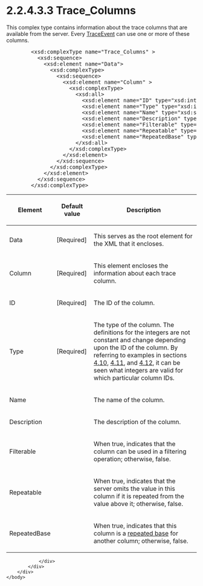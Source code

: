 <html dir="LTR" xmlns:mshelp="http://msdn.microsoft.com/mshelp" xmlns:ddue="http://ddue.schemas.microsoft.com/authoring/2003/5" xmlns:xlink="http://www.w3.org/1999/xlink" xmlns:tool="http://www.microsoft.com/tooltip">
    <head>
        <meta http-equiv="Content-Type" content="text/html; CHARSET=utf-8"></meta>
        <meta name="save" content="history"></meta>
        <title>2.2.4.3.3 Trace_Columns</title>
        <xml>
            <mshelp:toctitle title="2.2.4.3.3 Trace_Columns"></mshelp:toctitle>
            <mshelp:rltitle title="[MS-SSAS]: Trace_Columns"></mshelp:rltitle>
            <mshelp:keyword index="A" term="3e39714c-74d4-49ec-bb13-545acf9397d3"></mshelp:keyword>
            <mshelp:attr name="DCSext.ContentType" value="open specification"></mshelp:attr>
            <mshelp:attr name="AssetID" value="3e39714c-74d4-49ec-bb13-545acf9397d3"></mshelp:attr>
            <mshelp:attr name="TopicType" value="kbRef"></mshelp:attr>
            <mshelp:attr name="DCSext.Title" value="[MS-SSAS]: Trace_Columns" />
        </xml>
    </head>
    <body>
        <div id="header">
            <h1 class="heading">2.2.4.3.3 Trace_Columns</h1>
        </div>
        <div id="mainSection">
            <div id="mainBody">
                <div id="allHistory" class="saveHistory"></div>
                <div id="sectionSection0" class="section" name="collapseableSection">
                    

<p>This complex type contains information about the trace
columns that are available from the server. Every <a href="fe90367f-3f14-428f-b35e-e44eba24afd5.html">TraceEvent</a> can use one or
more of these columns.</p>

<dl>
<dd>
<div><pre>   &lt;xsd:complexType name=&quot;Trace_Columns&quot; &gt;
     &lt;xsd:sequence&gt;
       &lt;xsd:element name=&quot;Data&quot;&gt;
         &lt;xsd:complexType&gt;
           &lt;xsd:sequence&gt;
             &lt;xsd:element name=&quot;Column&quot; &gt;
               &lt;xsd:complexType&gt;
                 &lt;xsd:all&gt;
                   &lt;xsd:element name=&quot;ID&quot; type=&quot;xsd:integer&quot; /&gt;
                   &lt;xsd:element name=&quot;Type&quot; type=&quot;xsd:integer&quot; /&gt;
                   &lt;xsd:element name=&quot;Name&quot; type=&quot;xsd:string&quot; /&gt;
                   &lt;xsd:element name=&quot;Description&quot; type=&quot;xsd:string&quot; minOccurs=&quot;0&quot;/&gt;
                   &lt;xsd:element name=&quot;Filterable&quot; type=&quot;xsd:boolean&quot; /&gt;
                   &lt;xsd:element name=&quot;Repeatable&quot; type=&quot;xsd:boolean&quot; /&gt;
                   &lt;xsd:element name=&quot;RepeatedBase&quot; type=&quot;xsd:boolean&quot; /&gt;
                 &lt;/xsd:all&gt;
               &lt;/xsd:complexType&gt;
             &lt;/xsd:element&gt;
           &lt;/xsd:sequence&gt;
         &lt;/xsd:complexType&gt;
       &lt;/xsd:element&gt;
     &lt;/xsd:sequence&gt;
   &lt;/xsd:complexType&gt;
</pre></div>
</dd></dl>

<table>
 <thead>
  <tr>
   <th>
   <p>Element</p>
   </th>
   <th>
   <p>Default value</p>
   </th>
   <th>
   <p>Description</p>
   </th>
  </tr>
 </thead>
 <tr>
  <td>
  <p>Data</p>
  </td>
  <td>
  <p>[Required]</p>
  </td>
  <td>
  <p>This serves as the root element for the XML that it
  encloses.</p>
  </td>
 </tr>
 <tr>
  <td>
  <p>Column</p>
  </td>
  <td>
  <p>[Required]</p>
  </td>
  <td>
  <p>This element encloses the information about each trace
  column.</p>
  </td>
 </tr>
 <tr>
  <td>
  <p>ID</p>
  </td>
  <td>
  <p>[Required]</p>
  </td>
  <td>
  <p>The ID of the column.</p>
  </td>
 </tr>
 <tr>
  <td>
  <p>Type</p>
  </td>
  <td>
  <p>[Required]</p>
  </td>
  <td>
  <p>The type of the column. The definitions for the
  integers are not constant and change depending upon the ID of the column. By
  referring to examples in sections <a href="82bb1d52-5c6d-4306-8ad8-9704f5b1b7fc.html">4.10</a>, <a href="50a79969-4a31-4e56-ae56-772516a23fc1.html">4.11</a>, and <a href="55417ebc-556c-44ca-82a8-6c9d084ac070.html">4.12</a>, it can be seen
  what integers are valid for which particular column IDs.</p>
  </td>
 </tr>
 <tr>
  <td>
  <p>Name</p>
  </td>
  <td>
  <p> </p>
  </td>
  <td>
  <p>The name of the column.</p>
  </td>
 </tr>
 <tr>
  <td>
  <p>Description</p>
  </td>
  <td>
  <p> </p>
  </td>
  <td>
  <p>The description of the column.</p>
  </td>
 </tr>
 <tr>
  <td>
  <p>Filterable</p>
  </td>
  <td>
  <p> </p>
  </td>
  <td>
  <p>When true, indicates that the column can be used in a
  filtering operation; otherwise, false.</p>
  </td>
 </tr>
 <tr>
  <td>
  <p>Repeatable</p>
  </td>
  <td>
  <p> </p>
  </td>
  <td>
  <p>When true, indicates that the server omits the value
  in this column if it is repeated from the value above it; otherwise, false.</p>
  </td>
 </tr>
 <tr>
  <td>
  <p>RepeatedBase</p>
  </td>
  <td>
  <p> </p>
  </td>
  <td>
  <p>When true, indicates that this column is a <a href="8676f5ce-62d4-4244-a326-634bfed4aba4.html#gt_460e608f-8e88-444a-8f6f-6ffdd3ce9c33">repeated base</a> for another
  column; otherwise, false.</p>
  </td>
 </tr>
</table>

<p> </p>


                </div>
            </div>
        </div>
    </body>
</html>